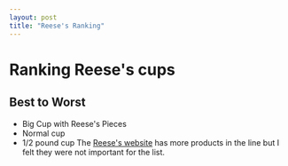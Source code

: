 ```yaml
---
layout: post
title: "Reese's Ranking"
---
```

Ranking Reese's cups
======
Best to Worst
-------
* Big Cup with Reese's Pieces
* Normal cup
* 1/2 pound cup
The [Reese's website](https://www.hersheyland.com/reeses) has more products in the line but I felt they were not important for the list.
